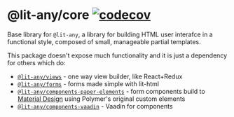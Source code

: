 # @lit-any/core [![codecov](https://codecov.io/gh/hypermedia-app/lit-any-core/branch/master/graph/badge.svg)](https://codecov.io/gh/hypermedia-app/lit-any-core)

Base library for `@lit-any`, a library for building HTML user interafce in a functional style, composed of small,
manageable partial templates.

This package doesn't expose much functionality and it is just a dependency for others which do:

* [`@lit-any/views`](https://github.com/hypermedia-app/lit-any-views) - one way view builder, like React+Redux
* [`@lit-any/forms`](https://github.com/hypermedia-app/lit-any-forms) - forms made simple with lit-html
* [`@lit-any/components-paper-elements`](https://github.com/hypermedia-app/lit-any-components-paper-elements) - form components build to [Material Design](https://meterial.io) using Polymer's original custom elements
* [`@lit-any/components-vaadin`](https://github.com/hypermedia-app/lit-any-components-vaadin) - Vaadin for components
